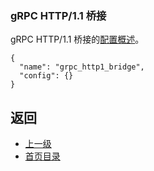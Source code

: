 ### gRPC HTTP/1.1 桥接

gRPC HTTP/1.1 桥接的[配置概述](../../Configurationreference/HTTPfilters/gRPCHTTP11bridge.md)。

```
{
  "name": "grpc_http1_bridge",
  "config": {}
}
```


## 返回
- [上一级](../HTTPfilters.md)
- [首页目录](../../README.md)